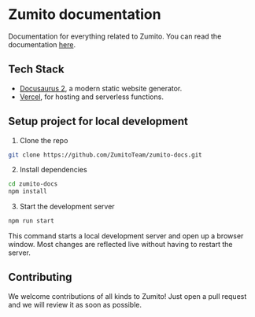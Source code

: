 # Zumito documentation

Documentation for everything related to Zumito.
You can read the documentation [here](https://docs.zumito.com).

## Tech Stack

- [Docusaurus 2](https://v2.docusaurus.io/), a modern static website generator.
- [Vercel](https://vercel.com/), for hosting and serverless functions.

## Setup project for local development

1. Clone the repo

```bash
git clone https://github.com/ZumitoTeam/zumito-docs.git
```

2. Install dependencies

```bash
cd zumito-docs
npm install
```

3. Start the development server

```bash
npm run start
```

This command starts a local development server and open up a browser window. Most changes are reflected live without having to restart the server.

## Contributing

We welcome contributions of all kinds to Zumito! 
Just open a pull request and we will review it as soon as possible.
